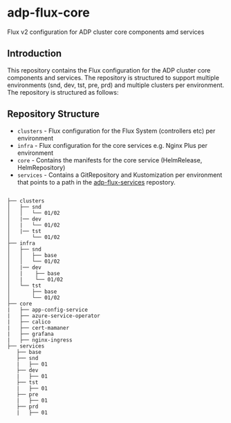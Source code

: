 # adp-flux-core
Flux v2 configuration for ADP cluster core components amd services

## Introduction
This repository contains the Flux configuration for the ADP cluster core components and services. The repository is structured to support multiple environments (snd, dev, tst, pre, prd) and multiple clusters per environment. The repository is structured as follows:

## Repository Structure

* `clusters` - Flux configuration for the Flux System (controllers etc) per environment
* `infra` - Flux configuration for the core services e.g. Nginx Plus per environment
* `core` - Contains the manifests for the core service (HelmRelease, HelmRepository)
* `services` - Contains a GitRepository and Kustomization per environment that points to a path in the [adp-flux-services](https://github.com/DEFRA/adp-flux-services) repostory.
```

├── clusters
│   ├── snd      
│   │   └── 01/02
│   |── dev
│   |   └── 01/02    
│   |── tst
│       └── 01/02    
├── infra                                            
│   ├── snd                                          
│   │   ├── base
│   │   └── 01/02                                    
│   |── dev
│   |    ├── base
│   |    └── 01/02
│   └── tst
│       ├── base
│       └── 01/02
├── core
|   ├── app-config-service
|   ├── azure-service-operator
|   ├── calico    
|   ├── cert-mamaner
|   ├── grafana
|   ├── nginx-ingress
├── services
   ├── base
   ├── snd                                          
   |   ├── 01
   ├── dev                                          
   |   ├── 01
   ├── tst                                          
   |   ├── 01      
   ├── pre                                          
   |   ├── 01                              
   ├── prd                                          
   |   ├── 01
```

